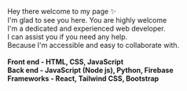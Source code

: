 Hey there welcome to my page ✨<br>
I'm glad to see you here. You are highly welcome<br>
I'm a dedicated and experienced web developer.<br>
I can assist you if you need any help.<br>
Because I'm accessible and easy to collaborate with.<br><br>
<b>Front end - HTML, CSS, JavaScript</b><br>
<b>Back end - JavaScript (Node js), Python, Firebase</b><br>
<b>Frameworks - React, Tailwind CSS, Bootstrap</b>

<!---
secretdetective/secretdetective is a ✨ special ✨ repository because its `README.md` (this file) appears on your GitHub profile.
You can click the Preview link to take a look at your changes.
--->
